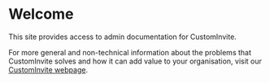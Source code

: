 # Welcome

This site provides access to admin documentation for CustomInvite. 

For more general and non-technical information about the problems that CustomInvite solves and how it can add value to your organisation, visit our [CustomInvite webpage](https://https://www.modalitysystems.com/software/custominvite).
